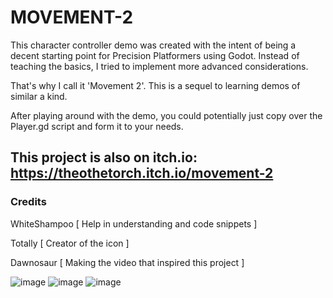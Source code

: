 # MOVEMENT-2

This character controller demo was created with the intent of being a decent starting point for Precision Platformers using Godot.
Instead of teaching the basics, I tried to implement more advanced considerations.

That's why I call it 'Movement 2'. This is a sequel to learning demos of similar a kind.

After playing around with the demo, you could potentially just copy over the Player.gd script and form it to your needs.



## This project is also on itch.io: https://theothetorch.itch.io/movement-2

### Credits

  WhiteShampoo [ Help in understanding and code snippets ]
  
  Totally [ Creator of the icon ]
  
  Dawnosaur [ Making the video that inspired this project ]

![image](https://user-images.githubusercontent.com/57500649/214278821-08a82f76-3cd0-472a-9467-da3c714adc25.png)
![image](https://user-images.githubusercontent.com/57500649/214085074-a8cf40a4-cd1c-49a4-a0a3-9be9fd9049f5.png)
![image](https://user-images.githubusercontent.com/57500649/214085208-de7986bc-8d49-4a07-9976-7630a11a6c15.png)

